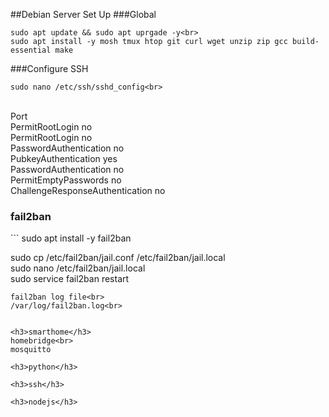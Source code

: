 ##Debian Server Set Up
###Global
```
sudo apt update && sudo apt uprgade -y<br>
sudo apt install -y mosh tmux htop git curl wget unzip zip gcc build-essential make
```
###Configure SSH
```
sudo nano /etc/ssh/sshd_config<br>
```
<br>
Port<br>
PermitRootLogin no<br>
PermitRootLogin no<br>
PasswordAuthentication no<br>
PubkeyAuthentication yes<br>
PasswordAuthentication no<br>
PermitEmptyPasswords no<br>
ChallengeResponseAuthentication no<br>

<h3>fail2ban</h3>
```
sudo apt install -y fail2ban<br>

sudo cp /etc/fail2ban/jail.conf /etc/fail2ban/jail.local<br>
sudo nano /etc/fail2ban/jail.local<br>
sudo service fail2ban restart<br>
```
fail2ban log file<br>
/var/log/fail2ban.log<br>


<h3>smarthome</h3>
homebridge<br>
mosquitto

<h3>python</h3>

<h3>ssh</h3>

<h3>nodejs</h3>



